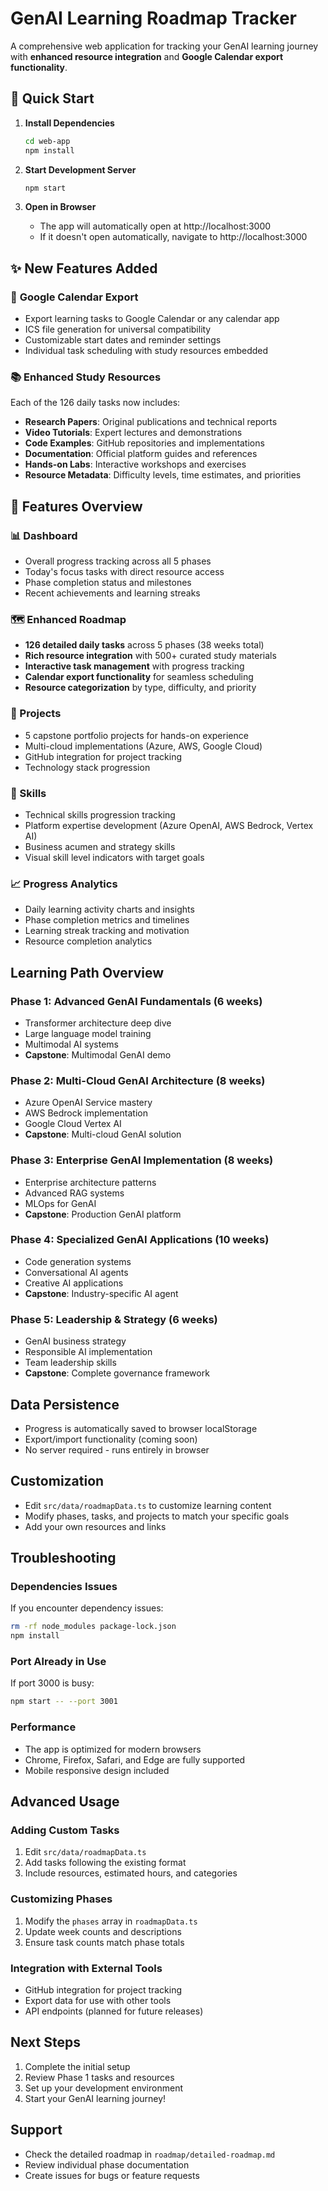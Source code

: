 # GenAI Learning Roadmap Tracker

A comprehensive web application for tracking your GenAI learning journey with **enhanced resource integration** and **Google Calendar export functionality**.

## 🚀 Quick Start

1. **Install Dependencies**
   ```bash
   cd web-app
   npm install
   ```

2. **Start Development Server**
   ```bash
   npm start
   ```

3. **Open in Browser**
   - The app will automatically open at http://localhost:3000
   - If it doesn't open automatically, navigate to http://localhost:3000

## ✨ New Features Added

### 📅 **Google Calendar Export**
- Export learning tasks to Google Calendar or any calendar app
- ICS file generation for universal compatibility
- Customizable start dates and reminder settings
- Individual task scheduling with study resources embedded

### 📚 **Enhanced Study Resources**
Each of the 126 daily tasks now includes:
- **Research Papers**: Original publications and technical reports
- **Video Tutorials**: Expert lectures and demonstrations  
- **Code Examples**: GitHub repositories and implementations
- **Documentation**: Official platform guides and references
- **Hands-on Labs**: Interactive workshops and exercises
- **Resource Metadata**: Difficulty levels, time estimates, and priorities

## 📖 Features Overview

### 📊 Dashboard
- Overall progress tracking across all 5 phases
- Today's focus tasks with direct resource access
- Phase completion status and milestones
- Recent achievements and learning streaks

### 🗺️ Enhanced Roadmap
- **126 detailed daily tasks** across 5 phases (38 weeks total)
- **Rich resource integration** with 500+ curated study materials
- **Interactive task management** with progress tracking
- **Calendar export functionality** for seamless scheduling
- **Resource categorization** by type, difficulty, and priority

### 🚀 Projects
- 5 capstone portfolio projects for hands-on experience
- Multi-cloud implementations (Azure, AWS, Google Cloud)
- GitHub integration for project tracking
- Technology stack progression

### 🧠 Skills
- Technical skills progression tracking
- Platform expertise development (Azure OpenAI, AWS Bedrock, Vertex AI)
- Business acumen and strategy skills
- Visual skill level indicators with target goals

### 📈 Progress Analytics
- Daily learning activity charts and insights
- Phase completion metrics and timelines
- Learning streak tracking and motivation
- Resource completion analytics

## Learning Path Overview

### Phase 1: Advanced GenAI Fundamentals (6 weeks)
- Transformer architecture deep dive
- Large language model training
- Multimodal AI systems
- **Capstone**: Multimodal GenAI demo

### Phase 2: Multi-Cloud GenAI Architecture (8 weeks)
- Azure OpenAI Service mastery
- AWS Bedrock implementation
- Google Cloud Vertex AI
- **Capstone**: Multi-cloud GenAI solution

### Phase 3: Enterprise GenAI Implementation (8 weeks)
- Enterprise architecture patterns
- Advanced RAG systems
- MLOps for GenAI
- **Capstone**: Production GenAI platform

### Phase 4: Specialized GenAI Applications (10 weeks)
- Code generation systems
- Conversational AI agents
- Creative AI applications
- **Capstone**: Industry-specific AI agent

### Phase 5: Leadership & Strategy (6 weeks)
- GenAI business strategy
- Responsible AI implementation
- Team leadership skills
- **Capstone**: Complete governance framework

## Data Persistence
- Progress is automatically saved to browser localStorage
- Export/import functionality (coming soon)
- No server required - runs entirely in browser

## Customization
- Edit `src/data/roadmapData.ts` to customize learning content
- Modify phases, tasks, and projects to match your specific goals
- Add your own resources and links

## Troubleshooting

### Dependencies Issues
If you encounter dependency issues:
```bash
rm -rf node_modules package-lock.json
npm install
```

### Port Already in Use
If port 3000 is busy:
```bash
npm start -- --port 3001
```

### Performance
- The app is optimized for modern browsers
- Chrome, Firefox, Safari, and Edge are fully supported
- Mobile responsive design included

## Advanced Usage

### Adding Custom Tasks
1. Edit `src/data/roadmapData.ts`
2. Add tasks following the existing format
3. Include resources, estimated hours, and categories

### Customizing Phases
1. Modify the `phases` array in `roadmapData.ts`
2. Update week counts and descriptions
3. Ensure task counts match phase totals

### Integration with External Tools
- GitHub integration for project tracking
- Export data for use with other tools
- API endpoints (planned for future releases)

## Next Steps
1. Complete the initial setup
2. Review Phase 1 tasks and resources
3. Set up your development environment
4. Start your GenAI learning journey!

## Support
- Check the detailed roadmap in `roadmap/detailed-roadmap.md`
- Review individual phase documentation
- Create issues for bugs or feature requests
